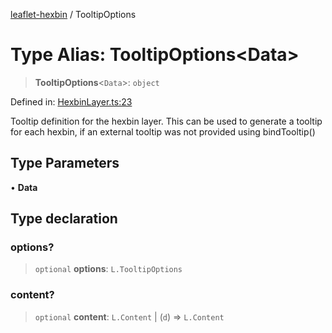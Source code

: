 [leaflet-hexbin](../globals.md) / TooltipOptions

# Type Alias: TooltipOptions\<Data\>

> **TooltipOptions**\<`Data`\>: `object`

Defined in: [HexbinLayer.ts:23](https://github.com/lsdch/leaflet-hexbin/blob/b02fe5f1f943f4751a95997daaace5cd426f6fd5/packages/leaflet-hexbin/src/HexbinLayer.ts#L23)

Tooltip definition for the hexbin layer.
This can be used to generate a tooltip for each hexbin, if an external tooltip was not provided using bindTooltip()

## Type Parameters

• **Data**

## Type declaration

### options?

> `optional` **options**: `L.TooltipOptions`

### content?

> `optional` **content**: `L.Content` \| (`d`) => `L.Content`
